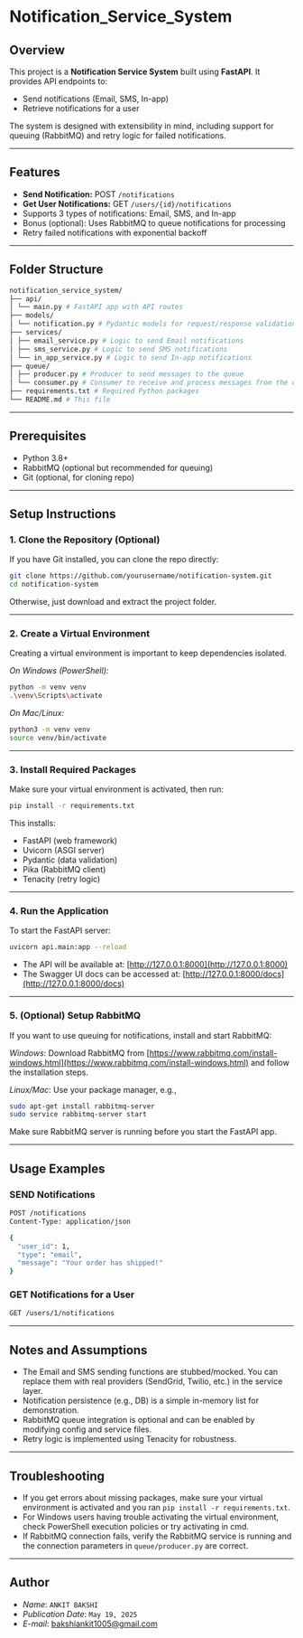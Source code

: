# Notification_Service_System

## Overview

This project is a **Notification Service System** built using **FastAPI**. It provides API endpoints to:

- Send notifications (Email, SMS, In-app)
- Retrieve notifications for a user

The system is designed with extensibility in mind, including support for queuing (RabbitMQ) and retry logic for failed notifications.

---

## Features

- **Send Notification:** POST `/notifications`
- **Get User Notifications:** GET `/users/{id}/notifications`
- Supports 3 types of notifications: Email, SMS, and In-app
- Bonus (optional): Uses RabbitMQ to queue notifications for processing
- Retry failed notifications with exponential backoff

---

## Folder Structure

```bash
notification_service_system/
├── api/
│ └── main.py # FastAPI app with API routes
├── models/
│ └── notification.py # Pydantic models for request/response validation
├── services/
│ ├── email_service.py # Logic to send Email notifications
│ ├── sms_service.py # Logic to send SMS notifications
│ └── in_app_service.py # Logic to send In-app notifications
├── queue/
│ ├── producer.py # Producer to send messages to the queue
│ └── consumer.py # Consumer to receive and process messages from the queue
├── requirements.txt # Required Python packages
└── README.md # This file
```

---

## Prerequisites

- Python 3.8+
- RabbitMQ (optional but recommended for queuing)
- Git (optional, for cloning repo)

---

## Setup Instructions

### 1. Clone the Repository (Optional)

If you have Git installed, you can clone the repo directly:

```bash
git clone https://github.com/yourusername/notification-system.git
cd notification-system
```
Otherwise, just download and extract the project folder.

---

### 2. Create a Virtual Environment

Creating a virtual environment is important to keep dependencies isolated.

*On Windows (PowerShell):*

```bash
python -m venv venv
.\venv\Scripts\activate
```

*On Mac/Linux:*

```bash
python3 -m venv venv
source venv/bin/activate
```

---

### 3. Install Required Packages

Make sure your virtual environment is activated, then run:

```bash
pip install -r requirements.txt
```

This installs:
- FastAPI (web framework)
- Uvicorn (ASGI server)
- Pydantic (data validation)
- Pika (RabbitMQ client)
- Tenacity (retry logic)

---

### 4. Run the Application

To start the FastAPI server:

```bash
uvicorn api.main:app --reload
```

- The API will be available at: [http://127.0.0.1:8000](http://127.0.0.1:8000)
- The Swagger UI docs can be accessed at: [http://127.0.0.1:8000/docs](http://127.0.0.1:8000/docs)

---

### 5. (Optional) Setup RabbitMQ

If you want to use queuing for notifications, install and start RabbitMQ:

*Windows*: Download RabbitMQ from [https://www.rabbitmq.com/install-windows.html](https://www.rabbitmq.com/install-windows.html) and follow the installation steps.

*Linux/Mac*: Use your package manager, e.g.,

```bash
sudo apt-get install rabbitmq-server
sudo service rabbitmq-server start
```

Make sure RabbitMQ server is running before you start the FastAPI app.

---

## Usage Examples

### SEND Notifications

```bash
POST /notifications
Content-Type: application/json

{
  "user_id": 1,
  "type": "email",
  "message": "Your order has shipped!"
}
```

### GET Notifications for a User

```bash
GET /users/1/notifications
```

---

## Notes and Assumptions

- The Email and SMS sending functions are stubbed/mocked. You can replace them with real providers (SendGrid, Twilio, etc.) in the service layer.
- Notification persistence (e.g., DB) is a simple in-memory list for demonstration.
- RabbitMQ queue integration is optional and can be enabled by modifying config and service files.
- Retry logic is implemented using Tenacity for robustness.

---

## Troubleshooting

- If you get errors about missing packages, make sure your virtual environment is activated and you ran `pip install -r requirements.txt`.
- For Windows users having trouble activating the virtual environment, check PowerShell execution policies or try activating in cmd.
- If RabbitMQ connection fails, verify the RabbitMQ service is running and the connection parameters in `queue/producer.py` are correct.

---

## Author

- *Name*: `ANKIT BAKSHI`
- *Publication Date*: `May 19, 2025`
- *E-mail*: [bakshiankit1005@gmail.com](bakshiankit1005@gmail.com)
